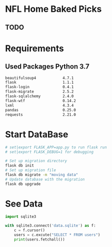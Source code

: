 # NFL Home Baked Picks
## TODO


# Requirements

## Used Packages Python 3.7
```bash
beautifulsoup4            4.7.1
flask                     1.1.1                     
flask-login               0.4.1  
flask-migrate             2.5.2  
flask-sqlalchemy          2.4.0  
flask-wtf                 0.14.2
lxml                      4.3.4
pandas                    0.25.0
requests                  2.21.0
```

# Start DataBase

```bash
# set|export FLASK_APP=app.py to run flask run
# set|export FLASK_DEBUG=1 for debugging

# Set up migration directory
flask db init
# Set up migration file
flask db migrate -m "moving data"
# Update database with the migration
flask db upgrade
````


# See Data
```python
import sqlite3

with sqlite3.connect('data.sqlite') as f:
    c = f.cursor()
    users = c.excute("SELECT * FROM users")
    print(users.fetchall())
```